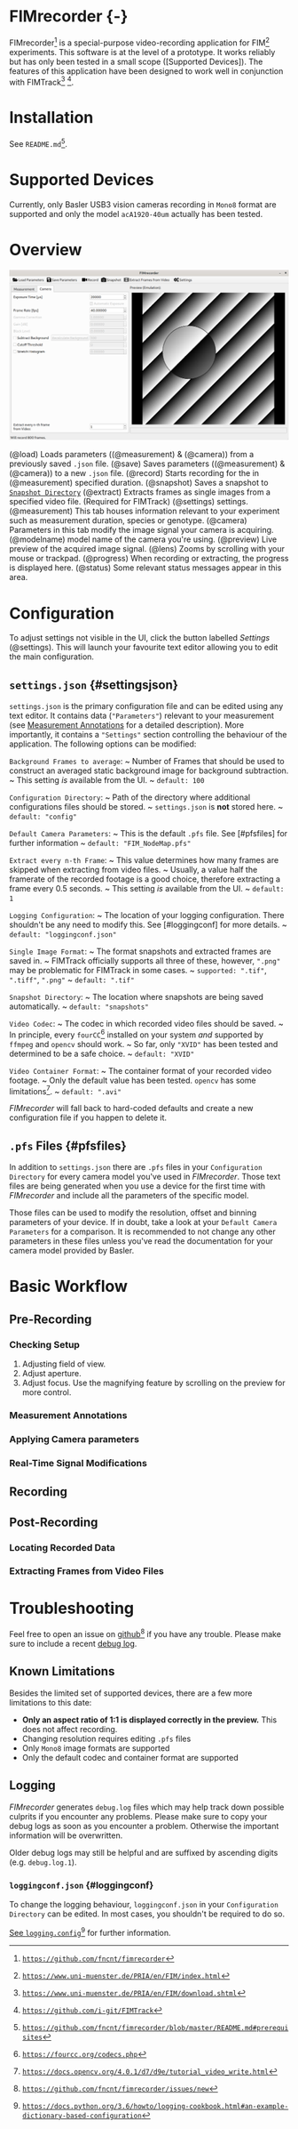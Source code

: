 # FIMrecorder {-}

FIMrecorder[^fimrecorder] is a special-purpose video-recording application for FIM[^fim] experiments.
This software is at the level of a prototype. It works reliably but has only been tested in a small scope ([Supported Devices]).
The features of this application have been designed to work well in conjunction with FIMTrack[^fimtrack] [^fimtracksourcecode].

[^fim]: [`https://www.uni-muenster.de/PRIA/en/FIM/index.html`](https://www.uni-muenster.de/PRIA/en/FIM/index.html)
[^fimtrack]: [`https://www.uni-muenster.de/PRIA/en/FIM/download.shtml`](https://www.uni-muenster.de/PRIA/en/FIM/download.shtml)
[^fimtracksourcecode]: [`https://github.com/i-git/FIMTrack`](https://github.com/i-git/FIMTrack)
[^fimrecorder]: [`https://github.com/fncnt/fimrecorder`](https://github.com/fncnt/fimrecorder)

# Installation
See `README.md`[^readme].

[^readme]: [`https://github.com/fncnt/fimrecorder/blob/master/README.md#prerequisites`](https://github.com/fncnt/fimrecorder/blob/master/README.md#prerequisites)

# Supported Devices
Currently, only Basler USB3 vision cameras recording in `Mono8` format are supported and only the model `acA1920-40um` actually has been tested.

# Overview
![The main UI components of *FIMrecorder*](res/overview_lens.png)

(@load) Loads parameters ((@measurement) & (@camera)) from a previously saved `.json` file.
(@save) Saves parameters ((@measurement) & (@camera)) to a new `.json` file.
(@record) Starts recording for the in (@measurement) specified duration.
(@snapshot) Saves a snapshot to [`Snapshot Directory`](#settingsjson)
(@extract) Extracts frames as single images from a specified video file. (Required for FIMTrack)
(@settings) settings.
(@measurement) This tab houses information relevant to your experiment such as measurement duration, species or genotype.
(@camera) Parameters in this tab modify the image signal your camera is acquiring.
(@modelname) model name of the camera you're using.
(@preview) Live preview of the acquired image signal.
(@lens) Zooms by scrolling with your mouse or trackpad.
(@progress) When recording or extracting, the progress is displayed here.
(@status) Some relevant status messages appear in this area.

# Configuration
To adjust settings not visible in the UI, click the button labelled *Settings* (@settings). This will launch your favourite text editor allowing you to edit the main configuration.

## `settings.json` {#settingsjson}
`settings.json` is the primary configuration file and can be edited using any text editor. It contains data (`"Parameters"`) relevant to  your measurement (see [Measurement Annotations](#measurement-annotations) for a detailed description).
More importantly, it contains a `"Settings"` section controlling the behaviour of the application.
The following options can be modified:

`Background Frames to average`:
 ~  Number of Frames that should be used to construct an averaged static background image for background subtraction.
 ~  This setting *is* available from the UI.
 ~  `default: 100`

`Configuration Directory`:
 ~  Path of the directory where additional configurations files should be stored.
 ~  `settings.json` is **not** stored here.
 ~  `default: "config"`
 
`Default Camera Parameters`:
 ~  This is the default `.pfs` file. See [#pfsfiles] for further information
 ~  `default: "FIM_NodeMap.pfs"`

`Extract every n-th Frame`:
 ~  This value determines how many frames are skipped when extracting from video files.
 ~  Usually, a value half the framerate of the recorded footage is a good choice, therefore extracting a frame every $0.5$ seconds.
 ~  This setting *is* available from the UI.
 ~  `default: 1`

`Logging Configuration`:
 ~  The location of your logging configuration. There shouldn't be any need to modify this. See [#loggingconf] for more details.
 ~  `default: "loggingconf.json"`

`Single Image Format`:
 ~  The format snapshots and extracted frames are saved in.
 ~  FIMTrack officially supports all three of these, however, `".png"` may be problematic for FIMTrack in some cases.
 ~  `supported: ".tif"`, `".tiff"`, `".png"`
 ~  `default: ".tif"`

`Snapshot Directory`:
 ~  The location where snapshots are being saved automatically.
 ~  `default: "snapshots"`

`Video Codec`:
 ~  The codec in which recorded video files should be saved.
 ~  In principle, every `fourCC`[^fourcc] installed on your system *and* supported by `ffmpeg` and `opencv` should work.
 ~  So far, only `"XVID"` has been tested and determined to be a safe choice.
 ~  `default: "XVID"`

`Video Container Format`:
 ~  The container format of your recorded video footage.
 ~  Only the default value has been tested. `opencv` has some limitations[^opencvavi].
 ~  `default: ".avi"`

*FIMrecorder* will fall back to hard-coded defaults and create a new configuration file if you happen to delete it.

[^fourcc]: [`https://fourcc.org/codecs.php`](https://fourcc.org/codecs.php)
[^opencvavi]: [`https://docs.opencv.org/4.0.1/d7/d9e/tutorial_video_write.html`](https://docs.opencv.org/4.0.1/d7/d9e/tutorial_video_write.html)

## `.pfs` Files {#pfsfiles}

In addition to `settings.json` there are `.pfs` files in your `Configuration Directory` for every camera model you've used in *FIMrecorder*. Those text files are being generated when you use a device for the first time with *FIMrecorder* and include all the parameters of the specific model.

Those files can be used to modify the resolution, offset and binning parameters of your device.
If in doubt, take a look at your `Default Camera Parameters` for a comparison.
It is recommended to not change any other parameters in these files unless you've read the documentation for your camera model provided by Basler.

# Basic Workflow

## Pre-Recording

### Checking Setup
1. Adjusting field of view.
2. Adjust aperture.
3. Adjust focus. Use the magnifying feature by scrolling on the preview for more control.

### Measurement Annotations

### Applying Camera parameters

### Real-Time Signal Modifications

## Recording

## Post-Recording

### Locating Recorded Data

### Extracting Frames from Video Files

# Troubleshooting
Feel free to open an issue on [github](https://github.com/fncnt/fimrecorder/issues/new)[^newissue] if you have any trouble.
Please make sure to include a recent [debug log](#logging).

[^newissue]: [`https://github.com/fncnt/fimrecorder/issues/new`](https://github.com/fncnt/fimrecorder/issues/new)

## Known Limitations

Besides the limited set of supported devices, there are a few more limitations to this date:

- **Only an aspect ratio of 1:1 is displayed correctly in the preview.** This does not affect recording.
- Changing resolution requires editing `.pfs` files
- Only `Mono8` image formats are supported
- Only the default codec and container format are supported

## Logging

*FIMrecorder* generates `debug.log` files which may help track down possible culprits if you encounter any problems.
Please make sure to copy your debug logs as soon as you encounter a problem. Otherwise the important information will be overwritten.

Older debug logs may still be helpful and are suffixed by ascending digits (e.g. `debug.log.1`).

### `loggingconf.json` {#loggingconf}
To change the logging behaviour, `loggingconf.json` in your `Configuration Directory` can be edited.
In most cases, you shouldn't be required to do so.

[See `logging.config`](https://docs.python.org/3.6/howto/logging-cookbook.html#an-example-dictionary-based-configuration)[^loggingconfig] for further information.

[^loggingconfig]: [`https://docs.python.org/3.6/howto/logging-cookbook.html#an-example-dictionary-based-configuration`](https://docs.python.org/3.6/howto/logging-cookbook.html#an-example-dictionary-based-configuration)
